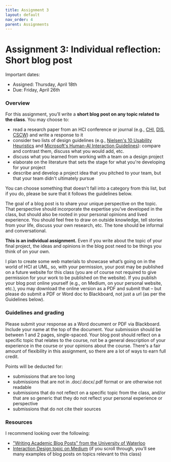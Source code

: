 ```yaml
---
title: Assignment 3
layout: default
nav_order: 4
parent: Assignments
---
```

# Assignment 3: Individual reflection: Short blog post

Important dates:
- Assigned: Thursday, April 18th
- Due: Friday, April 26th

### Overview 
For this assignment, you’ll write a **short blog post on any topic related to the class**. You may choose to: 
- read a research paper from an HCI conference or journal (e.g., [CHI](https://dl.acm.org/conference/chi/proceedings), [DIS](https://dl.acm.org/conference/dis/proceedings), [CSCW](https://dl.acm.org/conference/cscw/proceedings)) and write a response to it
- consider two lists of design guidelines (e.g., [Nielsen's 10 Usability Heuristics](https://www.nngroup.com/articles/ten-usability-heuristics/) and [Microsoft's Human-AI Interaction Guidelines](https://www.microsoft.com/en-us/research/project/guidelines-for-human-ai-interaction/)): compare and contrast them, discuss what you would add, etc. 
- discuss what you learned from working with a team on a design project 
- elaborate on the literature that sets the stage for what you're developing for your project   
- describe and develop a project idea that you pitched to your team, but that your team didn't ultimately pursue 

You can choose something that doesn't fall into a category from this list, but if you do, please be sure that it follows the guidelines below. 

The goal of a blog post is to share your unique perspective on the topic. That perspective should incorporate the expertise you’ve developed in the class, but should also be rooted in your personal opinions and lived experience. You should feel free to draw on outside knowledge, tell stories from your life, discuss your own research, etc. The tone should be informal and conversational. 

**This is an individual assignment.** Even if you write about the topic of your final project, the ideas and opinions in the blog post need to be things you think of on your own. 

I plan to create some web materials to showcase what’s going on in the world of HCI at UML, so, with your permission, your post may be published on a future website for this class (you are of course not required to give permission for your work to be published on the website). If you publish your blog post online yourself (e.g., on Medium, on your personal website, etc.), you may download the online version as a PDF and submit that – but please do submit a PDF or Word doc to Blackboard, not just a url (as per the Guidelines below). 

### Guidelines and grading
Please submit your response as a Word document or PDF via Blackboard. Include your name at the top of the document. Your submission should be between 1 and 2 pages, single-spaced. Your blog post should reflect on a specific topic that relates to the course, not be a general description of your experience in the course or your opinions about the course. 
There's a fair amount of flexibility in this assignment, so there are a lot of ways to earn full credit. 

Points will be deducted for:
- submissions that are too long
- submissions that are not in .doc/.docx/.pdf format or are otherwise not readable
- submissions that do not reflect on a specific topic from the class, and/or that are so generic that they do not reflect your personal experience or perspective
- submissions that do not cite their sources

### Resources
I recommend looking over the following: 
- ["Writing Academic Blog Posts" from the University of Waterloo](https://uwaterloo.ca/writing-and-communication-centre/writing-academic-blog-posts)
- [Interaction Design topic on Medium](https://medium.com/tag/interaction-design) (if you scroll through, you’ll see many examples of blog posts on topics relevant to this class)


